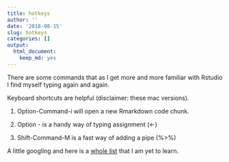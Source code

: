 ```yaml
---
title: hotkeys
author: ''
date: '2018-08-15'
slug: hotkeys
categories: []
output:
  html_document:
    keep_md: yes
---
```



There are some commands that as I get more and more familiar with Rstudio I find myself typing again and again. 



Keyboard shortcuts are helpful (disclaimer: these mac versions).

1. Option-Command-i will open a new Rmarkdown code chunk. 

2. Option - is a handy way of typing assignment (<-)

3. Shift-Command-M is a fast way of adding a pipe (%>%)

A little googling and here is a [whole list](https://support.rstudio.com/hc/en-us/articles/200711853-Keyboard-Shortcuts) that I am yet to learn. 





